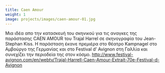 ```yaml
---
title: Caen Amour
weight: 1
image: projects/images/caen-amour-01.jpg
---
```

Μια ιδέα απο την κατασκευή του σκηνικού για τις αναγκες της παράστασης CAEN AMOUR του Trajal Harrel σε σκηνογραφία του Jean-Stephan Kiss.
Η παράσταση έκανε πρεμιέρα στο θέατρο Kampnagel στο Αμβούργο της Γερμανίας και στο Festival d’ Avignon στη Γαλλία και συνεχίζει την περιοδεία της στον κόσμο. http://www.festival-avignon.com/en/webtv/Trajal-Harrell-Caen-Amour-Extrait-70e-Festival-d-Avignon
